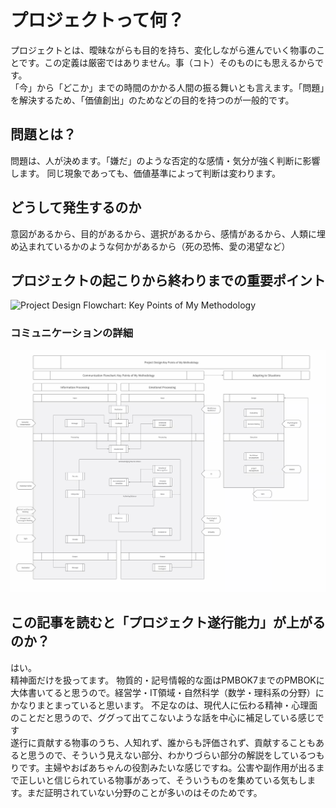 # プロジェクトって何？

プロジェクトとは、曖昧ながらも目的を持ち、変化しながら進んでいく物事のことです。この定義は厳密ではありません。事（コト）そのものにも思えるからです。  
「今」から「どこか」までの時間のかかる人間の振る舞いとも言えます。「問題」を解決するため、「価値創出」のためなどの目的を持つのが一般的です。  

## 問題とは？

問題は、人が決めます。「嫌だ」のような否定的な感情・気分が強く判断に影響します。
同じ現象であっても、価値基準によって判断は変わります。

## どうして発生するのか

意図があるから、目的があるから、選択があるから、感情があるから、人類に埋め込まれているかのような何かがあるから（死の恐怖、愛の渇望など）  

## プロジェクトの起こりから終わりまでの重要ポイント

![Project Design Flowchart: Key Points of My Methodology](/pjdhiro/img/PDFlow.avif.jpg "")

### コミュニケーションの詳細　

![Communication Flowchart: Key Points of My Methodology](/img/PD&ComFlow.avif.jpg "")

## この記事を読むと「プロジェクト遂行能力」が上がるのか？

はい。  
精神面だけを扱ってます。
物質的・記号情報的な面はPMBOK7までのPMBOKに大体書いてると思うので。経営学・IT領域・自然科学（数学・理科系の分野）にかなりまとまっていると思います。
不足なのは、現代人に伝わる精神・心理面のことだと思うので、ググって出てこないような話を中心に補足している感じです  
遂行に貢献する物事のうち、人知れず、誰からも評価されず、貢献することもあると思うので、そういう見えない部分、わかりづらい部分の解説をしているつもりです。主婦やおばあちゃんの役割みたいな感じですね。公害や副作用が出るまで正しいと信じられている物事があって、そういうものを集めている気もします。まだ証明されていない分野のことが多いのはそのためです。


